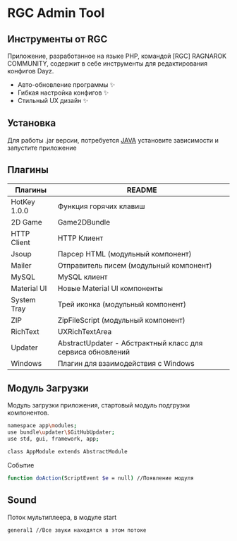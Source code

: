 # RGC Admin Tool
## Инструменты от RGC

Приложение, разработанное на языке PHP, командой [RGC] RAGNAROK COMMUNITY, содержит в себе инструменты для редактирования конфигов Dayz.

- Авто-обновление программы ✨
- Гибкая настройка конфигов ✨
- Стильный UX дизайн ✨

## Установка

Для работы .jar версии, потребуется [JAVA](https://www.java.com/ru/) 
установите зависимости и запустите приложение

## Плагины

| Плагины | README |
| ------ | ------ |
| HotKey 1.0.0 | Функция горячих клавиш |
| 2D Game | Game2DBundle |
| HTTP Client | HTTP Клиент |
| Jsoup | Парсер HTML (модульный компонент) |
| Mailer | Отправитель писем (модульный компонент) |
| MySQL | MySQL клиент |
| Material UI | Новые Material UI компоненты |
| System Tray | Трей иконка (модульный компонент) |
| ZIP | ZipFileScript (модульный компонент) |
| RichText | UXRichTextArea |
| Updater | AbstractUpdater - Абстрактный класс для сервиса обновлений |
| Windows | Плагин для взаимодействия с Windows |

## Модуль Загрузки
Модуль загрузки приложения, стартовый модуль подгрузки компонентов.



```sh
namespace app\modules;
use bundle\updater\$GitHubUpdater;
use std, gui, framework, app;

class AppModule extends AbstractModule
```
Событие
```sh
function doAction(ScriptEvent $e = null) //Появление модуля
```

## Sound

Поток мультиплеера, в модуле start
```sh
general1 //Все звуки находятся в этом потоке
```